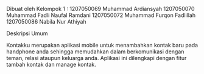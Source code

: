 Dibuat oleh Kelompok 1 :
1207050069 Muhammad Ardiansyah
1207050070 Muhammad Fadli Naufal Ramdani
1207050072 Muhammad Furqon Fadlillah
1207050086 Nabila Nur Athiyah
 
Deskripsi Umum

Kontakku merupakan aplikasi mobile untuk menambahkan kontak baru 
pada handphone anda sehingga memudahkan dalam berkomunikasi
dengan teman, relasi ataupun keluarga anda. 
Aplikasi ini dilengkapi dengan fitur tambah kontak dan manage kontak.
